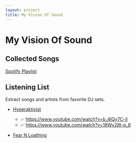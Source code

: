```yaml
---
layout: project
title: My Vision Of Sound
---
```


# My Vision Of Sound

## Collected Songs

[Spotify Playlist](https://open.spotify.com/playlist/09QaGau4HZ0Hjl410cA01N?si=e6ae645ae3874103)

## Listening List

Extract songs and artists from favorite DJ sets.

* [Hyperaktivist](https://www.youtube.com/results?search_query=hyperaktivist)
  * ✅ https://www.youtube.com/watch?v=b_4IQy7C-iI
  * ✅ https://www.youtube.com/watch?v=18Wv28t-p_8

* [Fear N Loathing](https://www.youtube.com/c/FearNLoathing)